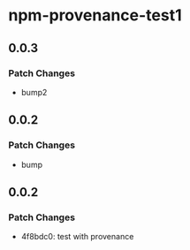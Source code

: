 # npm-provenance-test1

## 0.0.3

### Patch Changes

- bump2

## 0.0.2

### Patch Changes

- bump

## 0.0.2

### Patch Changes

- 4f8bdc0: test with provenance
